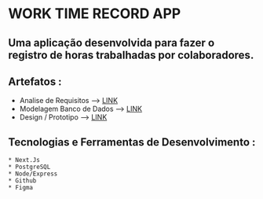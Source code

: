 # WORK TIME RECORD APP

## Uma aplicação desenvolvida para fazer o registro de horas trabalhadas por colaboradores.

## Artefatos :

   * Analise de Requisitos  --> [LINK](https://docs.google.com/document/d/1mXYC3zBO63o6MekNcnyizNgUP-bpV0ZYQeMNVkhROD0/edit)
   * Modelagem Banco de Dados --> [LINK](https://dbdiagram.io/d/64dc27ec02bd1c4a5ed570ac)
   * Design / Prototipo --> [LINK](https://www.figma.com/file/aXFWoeRPZ78SR0bgWpYo1E/work-tracker?type=design&node-id=0-1&mode=design&t=sL47pic2KwJpMmyp-0)

## Tecnologias e Ferramentas de Desenvolvimento :

    * Next.Js
    * PostgreSQL
    * Node/Express
    * Github
    * Figma





